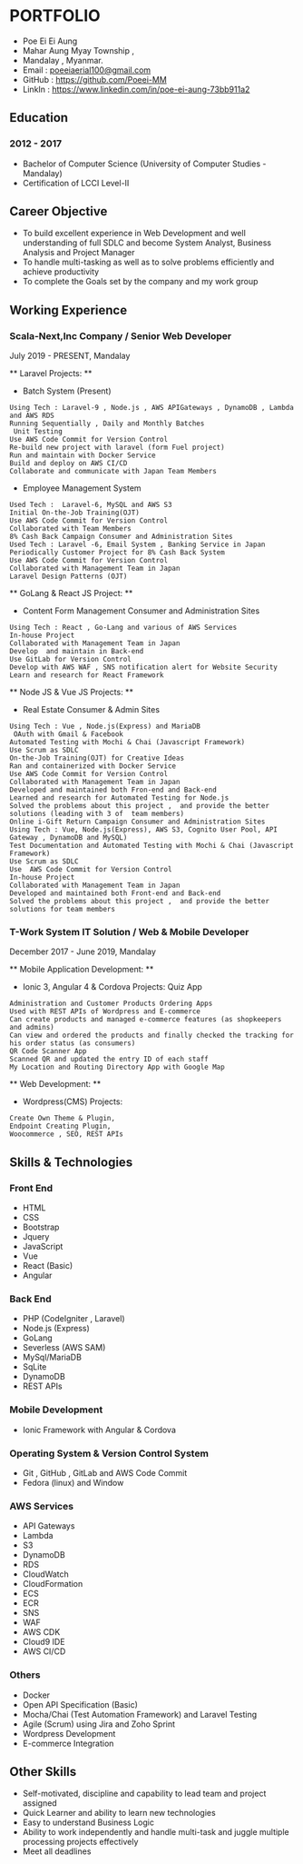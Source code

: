 # PORTFOLIO
- Poe Ei Ei Aung
- Mahar Aung Myay Township ,
- Mandalay , Myanmar.
- Email     :  poeeiaerial100@gmail.com
- GitHub :  https://github.com/Poeei-MM
- LinkIn    : https://www.linkedin.com/in/poe-ei-aung-73bb911a2

## Education
### 2012 - 2017 
- Bachelor of Computer Science  (University of Computer Studies - Mandalay)
- Certification of LCCI Level-II

## Career Objective
- To build excellent experience in Web Development and well understanding of full SDLC and become System Analyst, Business Analysis and Project Manager
- To handle multi-tasking as well as to solve problems efficiently and achieve productivity
- To complete the Goals set by the company and my work group

## Working Experience
### Scala-Next,Inc Company / Senior Web Developer
July 2019 - PRESENT,  Mandalay

** Laravel Projects: **
- Batch System (Present)
```
Using Tech : Laravel-9 , Node.js , AWS APIGateways , DynamoDB , Lambda and AWS RDS 
Running Sequentially , Daily and Monthly Batches
 Unit Testing
Use AWS Code Commit for Version Control
Re-build new project with laravel (form Fuel project)
Run and maintain with Docker Service
Build and deploy on AWS CI/CD
Collaborate and communicate with Japan Team Members
```

- Employee Management System
```
Used Tech :  Laravel-6, MySQL and AWS S3
Initial On-the-Job Training(OJT)
Use AWS Code Commit for Version Control
Collaborated with Team Members
8% Cash Back Campaign Consumer and Administration Sites 
Used Tech : Laravel -6, Email System , Banking Service in Japan
Periodically Customer Project for 8% Cash Back System
Use AWS Code Commit for Version Control
Collaborated with Management Team in Japan
Laravel Design Patterns (OJT)
```

** GoLang & React JS Project: **
- Content Form Management Consumer and Administration Sites
```
Using Tech : React , Go-Lang and various of AWS Services
In-house Project
Collaborated with Management Team in Japan
Develop  and maintain in Back-end
Use GitLab for Version Control
Develop with AWS WAF , SNS notification alert for Website Security 
Learn and research for React Framework
```

** Node JS & Vue JS Projects: **
- Real Estate Consumer & Admin Sites
```
Using Tech : Vue , Node.js(Express) and MariaDB
 OAuth with Gmail & Facebook 
Automated Testing with Mochi & Chai (Javascript Framework)
Use Scrum as SDLC
On-the-Job Training(OJT) for Creative Ideas
Ran and containerized with Docker Service
Use AWS Code Commit for Version Control
Collaborated with Management Team in Japan
Developed and maintained both Fron-end and Back-end
Learned and research for Automated Testing for Node.js
Solved the problems about this project ,  and provide the better solutions (leading with 3 of  team members)
Online i-Gift Return Campaign Consumer and Administration Sites
Using Tech : Vue, Node.js(Express), AWS S3, Cognito User Pool, API Gateway , DynamoDB and MySQL)
Test Documentation and Automated Testing with Mochi & Chai (Javascript Framework)
Use Scrum as SDLC 
Use  AWS Code Commit for Version Control
In-house Project
Collaborated with Management Team in Japan
Developed and maintained both Front-end and Back-end
Solved the problems about this project ,  and provide the better solutions for team members
```

### T-Work System IT Solution / Web & Mobile Developer
December 2017 - June 2019,  Mandalay

** Mobile Application Development: **
- Ionic 3, Angular 4 & Cordova Projects: Quiz App
```
Administration and Customer Products Ordering Apps
Used with REST APIs of Wordpress and E-commerce
Can create products and managed e-commerce features (as shopkeepers and admins)
Can view and ordered the products and finally checked the tracking for his order status (as consumers)
QR Code Scanner App
Scanned QR and updated the entry ID of each staff
My Location and Routing Directory App with Google Map
```

** Web Development: **
- Wordpress(CMS) Projects:
```
Create Own Theme & Plugin, 
Endpoint Creating Plugin, 
Woocommerce , SEO, REST APIs
```


## Skills & Technologies
### Front End
- HTML
- CSS
- Bootstrap
- Jquery
- JavaScript
- Vue
- React (Basic)
- Angular
### Back End
- PHP (CodeIgniter , Laravel)
- Node.js (Express)
- GoLang
- Severless (AWS SAM)
- MySql/MariaDB
- SqLite
- DynamoDB
- REST APIs
### Mobile Development
- Ionic Framework with Angular & Cordova
### Operating System & Version Control System
- Git , GitHub , GitLab and AWS Code Commit
- Fedora (linux) and Window

### AWS Services
- API Gateways
- Lambda
- S3
- DynamoDB
- RDS
- CloudWatch
- CloudFormation
- ECS
- ECR
- SNS
- WAF
- AWS CDK
- Cloud9 IDE
- AWS CI/CD

### Others
- Docker
- Open API Specification (Basic)
- Mocha/Chai (Test Automation Framework) and Laravel Testing
- Agile (Scrum) using Jira and Zoho Sprint
- Wordpress Development
- E-commerce Integration

## Other Skills
- Self-motivated, discipline and capability to lead team and project assigned
- Quick Learner and ability to learn new technologies
- Easy to understand Business Logic
- Ability to work independently and handle multi-task and juggle multiple processing projects effectively
- Meet all deadlines
